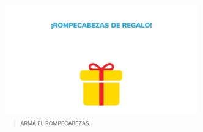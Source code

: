 <div class="mu-kindergarten-context-image-slides">
  <img src="https://raw.githubusercontent.com/MumukiProject/mumuki-guia-puzzle-rompecabezas-kinder/master/assets/escena_regalo4_1607104793982.svg" alt="Regalo por ser el último ejercicio" class="active">
</div>

> ARMÁ EL ROMPECABEZAS.